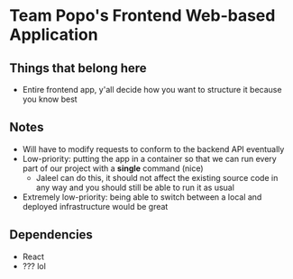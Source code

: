 # Team Popo's Frontend Web-based Application

## Things that belong here

* Entire frontend app, y'all decide how you want to structure it because you know best

## Notes

* Will have to modify requests to conform to the backend API eventually
* Low-priority: putting the app in a container so that we can run every part of our project with a **single** command (nice)
  * Jaleel can do this, it should not affect the existing source code in any way and you should still be able to run it as usual
* Extremely low-priority: being able to switch between a local and deployed infrastructure would be great

## Dependencies

* React
* ??? lol

